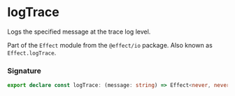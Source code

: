 # logTrace

Logs the specified message at the trace log level.

Part of the `Effect` module from the `@effect/io` package. Also known as `Effect.logTrace`.

### Signature

```typescript
export declare const logTrace: (message: string) => Effect<never, never, void>
```
